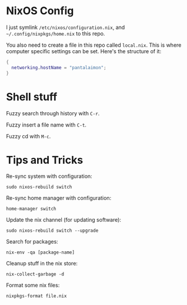 # NixOS Config

I just symlink `/etc/nixos/configuration.nix`, and `~/.config/nixpkgs/home.nix` to this repo.

You also need to create a file in this repo called `local.nix`. This is where computer specific settings
can be set. Here's the structure of it:

```nix
{
  networking.hostName = "pantalaimon";
}

```

# Shell stuff

Fuzzy search through history with `C-r`.

Fuzzy insert a file name with `C-t`.

Fuzzy cd with `M-c`.

# Tips and Tricks

Re-sync system with configuration:

    sudo nixos-rebuild switch

Re-sync home manager with configuration:

    home-manager switch

Update the nix channel (for updating software):

    sudo nixos-rebuild switch --upgrade

Search for packages:

    nix-env -qa [package-name]

Cleanup stuff in the nix store:

    nix-collect-garbage -d

Format some nix files:

    nixpkgs-format file.nix
